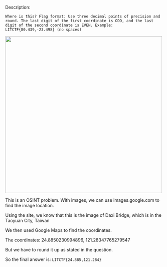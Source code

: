 Description:

`Where is this? Flag format: Use three decimal points of precision and round. The last digit of the first coordinate
is ODD, and the last digit of the second coordinate is EVEN. Example: LITCTF{80.439,-23.498} (no spaces)`

<img src="https://github.com/user-attachments/assets/a5a136a7-62b8-4ae6-be40-f2019899088b" width="500" height="500">

This is an OSINT problem. With images, we can use images.google.com to find the image location.

Using the site, we know that this is the image of Daxi Bridge, which is in the Taoyuan City, Taiwan

We then used Google Maps to find the coordinates.

The coordinates: 24.8850230994896, 121.28347765279547

But we have to round it up as stated in the question.

So the final answer is: `LITCTF{24.885,121.284}`
